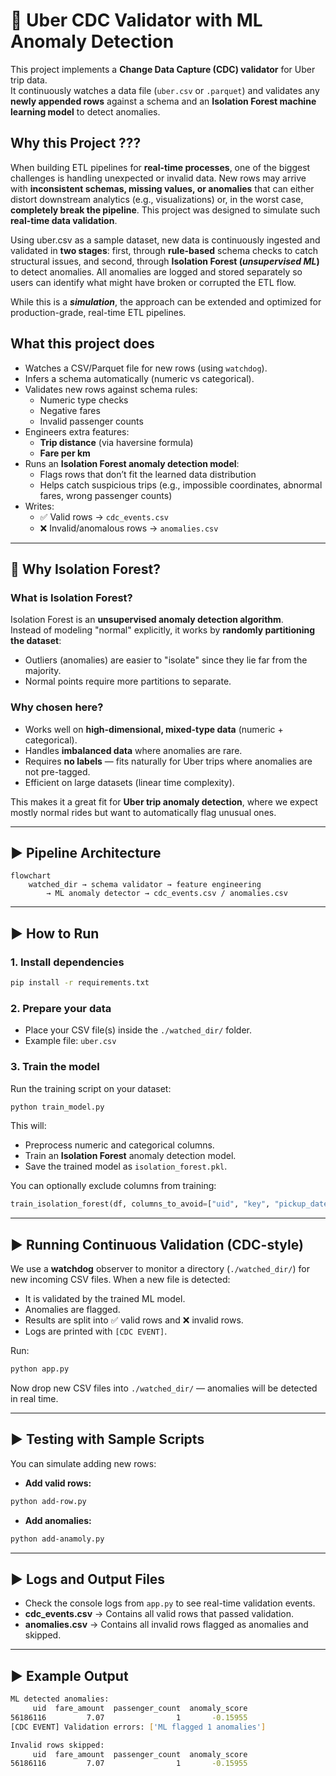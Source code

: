 # 🚖 Uber CDC Validator with ML Anomaly Detection

This project implements a **Change Data Capture (CDC) validator** for Uber trip data.  
It continuously watches a data file (`uber.csv` or `.parquet`) and validates any **newly appended rows** against a schema and an **Isolation Forest machine learning model** to detect anomalies.

## Why this Project ???

When building ETL pipelines for **real-time processes**, one of the biggest challenges is handling unexpected or invalid data. New rows may arrive with **inconsistent schemas, missing values, or anomalies** that can either distort downstream analytics (e.g., visualizations) or, in the worst case, **completely break the pipeline**. This project was designed to simulate such **real-time data validation**.

Using uber.csv as a sample dataset, new data is continuously ingested and validated in **two stages**: first, through **rule-based** schema checks to catch structural issues, and second, through **Isolation Forest (_unsupervised ML_)** to detect anomalies. All anomalies are logged and stored separately so users can identify what might have broken or corrupted the ETL flow.

While this is a **_simulation_**, the approach can be extended and optimized for production-grade, real-time ETL pipelines.

## What this project does

- Watches a CSV/Parquet file for new rows (using `watchdog`).
- Infers a schema automatically (numeric vs categorical).
- Validates new rows against schema rules:
  - Numeric type checks
  - Negative fares
  - Invalid passenger counts
- Engineers extra features:
  - **Trip distance** (via haversine formula)
  - **Fare per km**
- Runs an **Isolation Forest anomaly detection model**:
  - Flags rows that don’t fit the learned data distribution
  - Helps catch suspicious trips (e.g., impossible coordinates, abnormal fares, wrong passenger counts)
- Writes:
  - ✅ Valid rows → `cdc_events.csv`
  - ❌ Invalid/anomalous rows → `anomalies.csv`

---

## 🤔 Why Isolation Forest?

### What is Isolation Forest?

Isolation Forest is an **unsupervised anomaly detection algorithm**.  
Instead of modeling "normal" explicitly, it works by **randomly partitioning the dataset**:

- Outliers (anomalies) are easier to "isolate" since they lie far from the majority.
- Normal points require more partitions to separate.

### Why chosen here?

- Works well on **high-dimensional, mixed-type data** (numeric + categorical).
- Handles **imbalanced data** where anomalies are rare.
- Requires **no labels** — fits naturally for Uber trips where anomalies are not pre-tagged.
- Efficient on large datasets (linear time complexity).

This makes it a great fit for **Uber trip anomaly detection**, where we expect mostly normal rides but want to automatically flag unusual ones.

---

## ▶️ Pipeline Architecture

```mermaid
flowchart
    watched_dir → schema validator → feature engineering
        → ML anomaly detector → cdc_events.csv / anomalies.csv
```

---

## ▶️ How to Run

### 1. Install dependencies

```bash
pip install -r requirements.txt
```

### 2. Prepare your data

- Place your CSV file(s) inside the `./watched_dir/` folder.
- Example file: `uber.csv`

### 3. Train the model

Run the training script on your dataset:

```bash
python train_model.py
```

This will:

- Preprocess numeric and categorical columns.
- Train an **Isolation Forest** anomaly detection model.
- Save the trained model as `isolation_forest.pkl`.

You can optionally exclude columns from training:

```python
train_isolation_forest(df, columns_to_avoid=["uid", "key", "pickup_datetime"])
```

---

## ▶️ Running Continuous Validation (CDC-style)

We use a **watchdog** observer to monitor a directory (`./watched_dir/`) for new incoming CSV files.
When a new file is detected:

- It is validated by the trained ML model.
- Anomalies are flagged.
- Results are split into ✅ valid rows and ❌ invalid rows.
- Logs are printed with `[CDC EVENT]`.

Run:

```bash
python app.py
```

Now drop new CSV files into `./watched_dir/` — anomalies will be detected in real time.

---

## ▶️ Testing with Sample Scripts

You can simulate adding new rows:

- **Add valid rows:**

```bash
python add-row.py
```

- **Add anomalies:**

```bash
python add-anamoly.py
```

---

## ▶️ Logs and Output Files

- Check the console logs from `app.py` to see real-time validation events.
- **cdc_events.csv** → Contains all valid rows that passed validation.
- **anomalies.csv** → Contains all invalid rows flagged as anomalies and skipped.

---

## ▶️ Example Output

```bash
ML detected anomalies:
     uid  fare_amount  passenger_count  anomaly_score
56186116         7.07                1       -0.15955
[CDC EVENT] Validation errors: ['ML flagged 1 anomalies']

Invalid rows skipped:
     uid  fare_amount  passenger_count  anomaly_score
56186116         7.07                1       -0.15955
```
